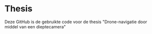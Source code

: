 # Thesis
Deze GitHub is de gebruikte code voor de thesis "Drone-navigatie door middel van een dieptecamera"
